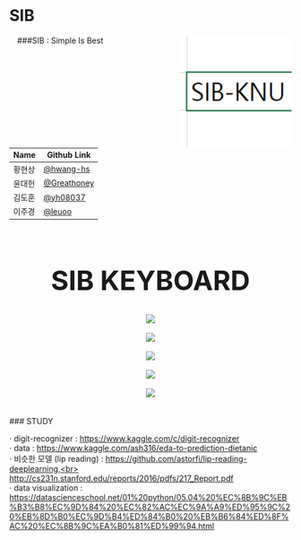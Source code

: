 # SIB

<img align="right" width="200" src="images/sib_logo.png">
&emsp;###SIB : Simple Is Best

| Name  | Github Link |
|-------|--------|
| 황현상 | [@hwang-hs](https://github.com/hwang-hs) |
| 윤대헌 | [@Greathoney](https://github.com/Greathoney) |
| 김도훈 | [@yh08037](https://github.com/yh08037) |
| 이주경 | [@leuoo](https://github.com/leuoo) |
<br><br><br>

<center><b><font size=54>SIB KEYBOARD</font></b></center><br>
<p align="center"><image src="images/1.PNG" width="700"></p>
       
<p align="center"><image src="images/2.PNG" width="500"></p>

<p align="center"><image src="images/mediapipe.PNG" width="500"></p>

<p align="center"><image src="images/hand_landmark_model.PNG" width="500"></p>

<p align="center"><image src="images/hand_capture.PNG" width="500"></p>
<br>
### STUDY

&middot; digit-recognizer :  https://www.kaggle.com/c/digit-recognizer<br>
&middot; data :  https://www.kaggle.com/ash316/eda-to-prediction-dietanic<br>
&middot; 비슷한 모델 (lip reading) :  https://github.com/astorfi/lip-reading-deeplearning,<br>
       http://cs231n.stanford.edu/reports/2016/pdfs/217_Report.pdf<br>
&middot; data visualization : https://datascienceschool.net/01%20python/05.04%20%EC%8B%9C%EB%B3%B8%EC%9D%84%20%EC%82%AC%EC%9A%A9%ED%95%9C%20%EB%8D%B0%EC%9D%B4%ED%84%B0%20%EB%B6%84%ED%8F%AC%20%EC%8B%9C%EA%B0%81%ED%99%94.html<br>

